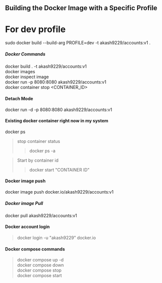 ## Building the Docker Image with a Specific Profile


# For dev profile
sudo docker build --build-arg PROFILE=dev -t akash9229/accounts:v1 .



##### Docker Commands

docker build . -t akash9229/accounts:v1 <br/>
docker images <br/>
docker inspect image <IMAGE ID> <br/>
docker run -p 8080:8080 akash9229/accounts:v1 <br/>
docker container stop <CONTAINER_ID>

#### Detach Mode
docker run -d -p 8080:8080 akash9229/accounts:v1 <br/>

#### Existing docker container right now in my system
docker ps <br/>
> stop container status
>> docker ps -a <br/>

>Start by container id
>> docker start "CONTAINER ID"

#### Docker image push
docker image push docker.io/akash9229/accounts:v1

##### Docker image Pull
docker pull akash9229/accounts:v1

#### Docker account login
> docker login -u "akash9229" docker.io

#### Docker compose commands
> docker compose up -d <br/>
> docker compose down <br/>
> docker compose stop <br/>
> docker compose start